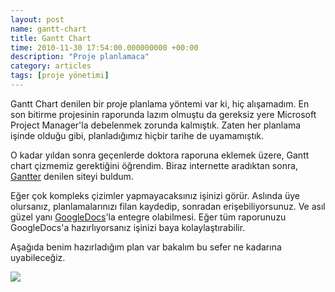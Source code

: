 ```yaml
--- 
layout: post 
name: gantt-chart 
title: Gantt Chart 
time: 2010-11-30 17:54:00.000000000 +00:00
description: "Proje planlamaca"
category: articles
tags: [proje yönetimi]
---
```



Gantt Chart denilen bir proje planlama yöntemi var ki, hiç alışamadım. En son bitirme projesinin raporunda lazım olmuştu da gereksiz yere Microsoft Project Manager'la debelenmek zorunda kalmıştık. Zaten her planlama işinde olduğu gibi, planladığımız hiçbir tarihe de uyamamıştık.

O kadar yıldan sonra geçenlerde doktora raporuna eklemek üzere, Gantt chart çizmemiz gerektiğini öğrendim. Biraz internette aradıktan sonra, [Gantter](http://gantter.com/) denilen siteyi buldum.

Eğer çok kompleks çizimler yapmayacaksınız işinizi görür. Aslında üye olursanız, planlamalarınızı filan kaydedip, sonradan erişebiliyorsunuz. Ve asıl güzel yanı [GoogleDocs](drive.google.com)'la entegre olabilmesi. Eğer tüm raporunuzu GoogleDocs'a hazırlıyorsanız işinizi baya kolaylaştırabilir.

Aşağıda benim hazırladığım plan var bakalım bu sefer ne kadarına uyabileceğiz.

[![]({{site.url}}/images/gantt_chart.png)]({{site.url}}/images/gantt_chart.png)
